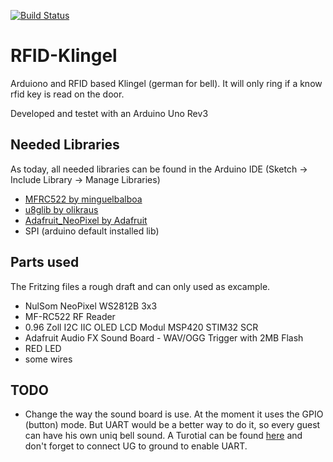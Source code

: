 [![Build Status](https://travis-ci.org/fvjuzmu/RFID-Klingel.svg?branch=master)](https://travis-ci.org/fvjuzmu/RFID-Klingel)

# RFID-Klingel
Arduiono and RFID based Klingel (german for bell).
It will only ring if a know rfid key is read on the door.

Developed and testet with an Arduino Uno Rev3

## Needed Libraries
As today, all needed libraries can be found in the Arduino IDE (Sketch -> Include Library -> Manage Libraries) 
* [MFRC522 by minguelbalboa](https://github.com/miguelbalboa/rfid)
* [u8glib by olikraus](https://github.com/olikraus/u8glib)
* [Adafruit_NeoPixel by Adafruit](https://github.com/adafruit/Adafruit_NeoPixel)
* SPI (arduino default installed lib)

## Parts used
The Fritzing files a rough draft and can only used as excample.
* NulSom NeoPixel WS2812B 3x3
* MF-RC522 RF Reader
* 0.96 Zoll I2C IIC OLED LCD Modul MSP420 STIM32 SCR
* Adafruit Audio FX Sound Board - WAV/OGG Trigger with 2MB Flash
* RED LED
* some wires

## TODO
* Change the way the sound board is use. At the moment it uses the GPIO (button) mode. But UART would be a better way to do it, so every guest can have his own uniq bell sound. A Turotial can be found [here](https://learn.adafruit.com/adafruit-audio-fx-sound-board/serial-audio-control) and don't forget to connect UG to ground to enable UART.
